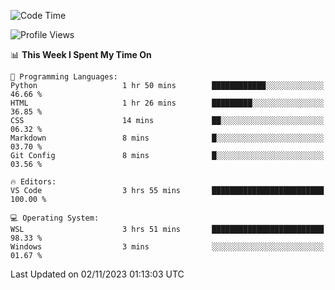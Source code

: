 <!--START_SECTION:waka-->
![Code Time](http://img.shields.io/badge/Code%20Time-373%20hrs%2037%20mins-blue)

![Profile Views](http://img.shields.io/badge/Profile%20Views-12-blue)

📊 **This Week I Spent My Time On** 

```text
💬 Programming Languages: 
Python                   1 hr 50 mins        ████████████░░░░░░░░░░░░░   46.66 % 
HTML                     1 hr 26 mins        █████████░░░░░░░░░░░░░░░░   36.85 % 
CSS                      14 mins             ██░░░░░░░░░░░░░░░░░░░░░░░   06.32 % 
Markdown                 8 mins              █░░░░░░░░░░░░░░░░░░░░░░░░   03.70 % 
Git Config               8 mins              █░░░░░░░░░░░░░░░░░░░░░░░░   03.56 % 

🔥 Editors: 
VS Code                  3 hrs 55 mins       █████████████████████████   100.00 % 

💻 Operating System: 
WSL                      3 hrs 51 mins       █████████████████████████   98.33 % 
Windows                  3 mins              ░░░░░░░░░░░░░░░░░░░░░░░░░   01.67 % 
```


 Last Updated on 02/11/2023 01:13:03 UTC
<!--END_SECTION:waka-->

